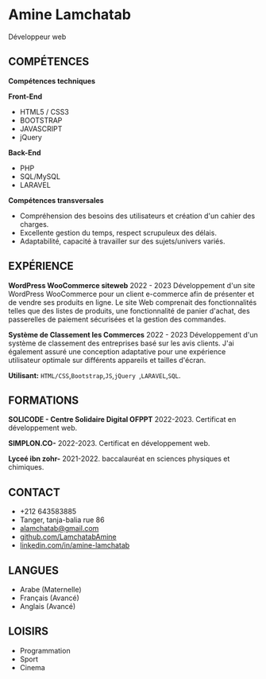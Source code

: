 
# Amine Lamchatab
Développeur web

## COMPÉTENCES

**Compétences techniques**

**Front-End**
* HTML5 / CSS3
* BOOTSTRAP
* JAVASCRIPT
* jQuery 

**Back-End**
* PHP
* SQL/MySQL
* LARAVEL


**Compétences transversales**

* Compréhension des besoins des utilisateurs et création d'un cahier des charges.
* Excellente gestion du temps, respect scrupuleux des délais.
* Adaptabilité, capacité à travailler sur des sujets/univers variés.


## EXPÉRIENCE

**WordPress WooCommerce siteweb**  2022 - 2023
    Développement d'un site WordPress WooCommerce pour un client e-commerce afin de
    présenter et de vendre ses produits en ligne. Le site Web comprenait des fonctionnalités
    telles que des listes de produits, une fonctionnalité de panier d'achat, des passerelles de
    paiement sécurisées et la gestion des commandes.

**Système de Classement les Commerces**  2022 - 2023
    Développement d'un système de classement des entreprises basé sur les avis clients. J'ai
    également assuré une conception adaptative pour une expérience utilisateur optimale sur
    différents appareils et tailles d'écran.

**Utilisant:** `HTML/CSS`,`Bootstrap`,`JS`,`jQuery `,`LARAVEL`,`SQL`.




## FORMATIONS

**SOLICODE - Centre Solidaire Digital OFPPT** 2022-2023.
    Certificat en développement web.

**SIMPLON.CO-**  2022-2023.
    Certificat en développement web.
  
**Lyceé ibn zohr-**  2021-2022.
    baccalauréat en sciences physiques et chimiques.



## CONTACT

- +212 643583885
- Tanger, tanja-balia rue 86
- alamchatab@gmail.com
- [github.com/LamchatabAmine](https://github.com/LamchatabAmine)
- [linkedin.com/in/amine-lamchatab](https://www.linkedin.com/in/amine-lamchatab-b383a1237/)

## LANGUES
* Arabe (Maternelle)
* Français (Avancé)
* Anglais (Avancé)

## LOISIRS
* Programmation
* Sport
* Cinema